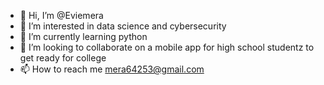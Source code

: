 - 👋 Hi, I’m @Eviemera
- 👀 I’m interested in data science and cybersecurity
- 🌱 I’m currently learning python
- 💞️ I’m looking to collaborate on a mobile app for high school studentz to get ready for college
- 📫 How to reach me mera64253@gmail.com

<!---
Eviemera/Eviemera is a ✨ special ✨ repository because its `README.md` (this file) appears on your GitHub profile.
You can click the Preview link to take a look at your changes.
--->

